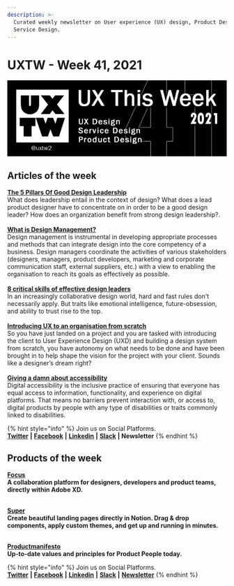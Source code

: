 ```yaml
---
description: >-
  Curated weekly newsletter on User experience (UX) design, Product Design and
  Service Design.
---
```


# UXTW - Week 41, 2021

![UXThisWeek - Issue #41 October, 2021](../.gitbook/assets/uxtw-banner-2021-41.jpg)



## Articles of the week

[**The 5 Pillars Of Good Design Leadership**](https://uxstudioteam.com/ux-blog/design-leadership/)\
What does leadership entail in the context of design? What does a lead product designer have to concentrate on in order to be a good design leader? How does an organization benefit from strong design leadership?.\
\
[**What is Design Management?**](https://cdn.ymaws.com/www.dmi.org/resource/resmgr/pdf\_files/Lucerne\_School\_of\_Art\_&\_Desi.pdf)\
Design management is instrumental in developing appropriate processes and methods that can integrate design into the core competency of a business. Design managers coordinate the activities of various stakeholders (designers, managers, product developers, marketing and corporate communication staff, external suppliers, etc.) with a view to enabling the organisation to reach its goals as effectively as possible.\
\
[**8 critical skills of effective design leaders**](https://www.abstract.com/blog/design-leadership-skills)\
In an increasingly collaborative design world, hard and fast rules don't necessarily apply. But traits like emotional intelligence, future-obsession, and ability to trust rise to the top.\
\
[**Introducing UX to an organisation from scratch**](https://uxdesign.cc/introducing-user-experience-design-to-an-organisation-from-scratch-955a89ab80cb)\
So you have just landed on a project and you are tasked with introducing the client to User Experience Design (UXD) and building a design system from scratch, you have autonomy on what needs to be done and have been brought in to help shape the vision for the project with your client. Sounds like a designer’s dream right?\
\
[**Giving a damn about accessibility**](https://uxdesign.cc/giving-a-damn-about-accessibility-6caf90be5a40)\
Digital accessibility is the inclusive practice of ensuring that everyone has equal access to information, functionality, and experience on digital platforms. That means no barriers prevent interaction with, or access to, digital products by people with any type of disabilities or traits commonly linked to disabilities.

{% hint style="info" %}
Join us on Social Platforms. \
[**Twitter**](https://twitter.com/uxtw2) **|** [**Facebook**](https://www.facebook.com/webusabilityandux) **|** [**Linkedin**](https://www.linkedin.com/groups/1875717/) **|** [**Slack**](https://join.slack.com/t/uxthisweek/shared\_invite/zt-szpdweo1-d78hso8FppFcI68Xue\_9Yw) **| Newsletter**
{% endhint %}

## Products of the week

[**Focus**](https://designwithfocus.com)\
**A collaboration platform for designers, developers and product teams, directly within Adobe XD.**

**‌**\
[**Super**](https://super.so/builder?ref=uxthisweek)\
**Create beautiful landing pages directly in Notion. Drag & drop components, apply custom themes, and get up and running in minutes.**

**‌**\
[**Productmanifesto**](https://www.productmanifesto.com/?ref=uxthisweek)\
**Up-to-date values and principles for Product People today.**

{% hint style="info" %}
Join us on Social Platforms.\
[**Twitter**](https://twitter.com/uxtw2) **|** [**Facebook**](https://www.facebook.com/webusabilityandux) **|** [**Linkedin**](https://www.linkedin.com/groups/1875717/) **|** [**Slack**](https://join.slack.com/t/uxthisweek/shared\_invite/zt-szpdweo1-d78hso8FppFcI68Xue\_9Yw) **|** [**Newsletter**](https://gmail.us17.list-manage.com/subscribe?u=1b23fd286b43ac36e4acba123\&id=0009036f95)
{% endhint %}

